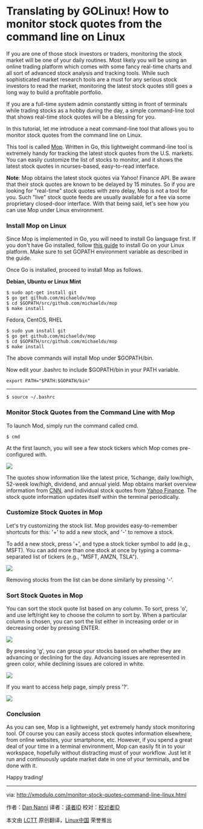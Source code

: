 Translating by GOLinux!
How to monitor stock quotes from the command line on Linux
================================================================================
If you are one of those stock investors or traders, monitoring the stock market will be one of your daily routines. Most likely you will be using an online trading platform which comes with some fancy real-time charts and all sort of advanced stock analysis and tracking tools. While such sophisticated market research tools are a must for any serious stock investors to read the market, monitoring the latest stock quotes still goes a long way to build a profitable portfolio.

If you are a full-time system admin constantly sitting in front of terminals while trading stocks as a hobby during the day, a simple command-line tool that shows real-time stock quotes will be a blessing for you.

In this tutorial, let me introduce a neat command-line tool that allows you to monitor stock quotes from the command line on Linux.

This tool is called [Mop][1]. Written in Go, this lightweight command-line tool is extremely handy for tracking the latest stock quotes from the U.S. markets. You can easily customize the list of stocks to monitor, and it shows the latest stock quotes in ncurses-based, easy-to-read interface.

**Note**: Mop obtains the latest stock quotes via Yahoo! Finance API. Be aware that their stock quotes are known to be delayed by 15 minutes. So if you are looking for "real-time" stock quotes with zero delay, Mop is not a tool for you. Such "live" stock quote feeds are usually available for a fee via some proprietary closed-door interface. With that being said, let's see how you can use Mop under Linux environment.

### Install Mop on Linux ###

Since Mop is implemented in Go, you will need to install Go language first. If you don't have Go installed, follow [this guide][2] to install Go on your Linux platform. Make sure to set GOPATH environment variable as described in the guide.

Once Go is installed, proceed to install Mop as follows.

**Debian, Ubuntu or Linux Mint**

    $ sudo apt-get install git
    $ go get github.com/michaeldv/mop
    $ cd $GOPATH/src/github.com/michaeldv/mop
    $ make install

Fedora, CentOS, RHEL

    $ sudo yum install git
    $ go get github.com/michaeldv/mop
    $ cd $GOPATH/src/github.com/michaeldv/mop
    $ make install

The above commands will install Mop under $GOPATH/bin.

Now edit your .bashrc to include $GOPATH/bin in your PATH variable.

    export PATH="$PATH:$GOPATH/bin"

----------

    $ source ~/.bashrc 

### Monitor Stock Quotes from the Command Line with Mop ###

To launch Mod, simply run the command called cmd.

    $ cmd 

At the first launch, you will see a few stock tickers which Mop comes pre-configured with.

![](https://farm6.staticflickr.com/5749/20018949104_c8c64e0e06_c.jpg)

The quotes show information like the latest price, %change, daily low/high, 52-week low/high, dividend, and annual yield. Mop obtains market overview information from [CNN][3], and individual stock quotes from [Yahoo Finance][4]. The stock quote information updates itself within the terminal periodically.

### Customize Stock Quotes in Mop ###

Let's try customizing the stock list. Mop provides easy-to-remember shortcuts for this: '+' to add a new stock, and '-' to remove a stock.

To add a new stock, press '+', and type a stock ticker symbol to add (e.g., MSFT). You can add more than one stock at once by typing a comma-separated list of tickers (e.g., "MSFT, AMZN, TSLA").

![](https://farm1.staticflickr.com/636/20648164441_642ae33a22_c.jpg)

Removing stocks from the list can be done similarly by pressing '-'.

### Sort Stock Quotes in Mop ###

You can sort the stock quote list based on any column. To sort, press 'o', and use left/right key to choose the column to sort by. When a particular column is chosen, you can sort the list either in increasing order or in decreasing order by pressing ENTER.

![](https://farm1.staticflickr.com/724/20648164481_15631eefcf_c.jpg)

By pressing 'g', you can group your stocks based on whether they are advancing or declining for the day. Advancing issues are represented in green color, while declining issues are colored in white.

![](https://c2.staticflickr.com/6/5633/20615252696_a5bd44d3aa_b.jpg)

If you want to access help page, simply press '?'.

![](https://farm1.staticflickr.com/573/20632365342_da196b657f_c.jpg)

### Conclusion ###

As you can see, Mop is a lightweight, yet extremely handy stock monitoring tool. Of course you can easily access stock quotes information elsewhere, from online websites, your smartphone, etc. However, if you spend a great deal of your time in a terminal environment, Mop can easily fit in to your workspace, hopefully without distracting must of your workflow. Just let it run and continuously update market date in one of your terminals, and be done with it.

Happy trading!

--------------------------------------------------------------------------------

via: http://xmodulo.com/monitor-stock-quotes-command-line-linux.html

作者：[Dan Nanni][a]
译者：[译者ID](https://github.com/译者ID)
校对：[校对者ID](https://github.com/校对者ID)

本文由 [LCTT](https://github.com/LCTT/TranslateProject) 原创翻译，[Linux中国](https://linux.cn/) 荣誉推出

[a]:http://xmodulo.com/author/nanni
[1]:https://github.com/michaeldv/mop
[2]:http://ask.xmodulo.com/install-go-language-linux.html
[3]:http://money.cnn.com/data/markets/
[4]:http://finance.yahoo.com/
